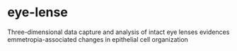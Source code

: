 # eye-lense
Three-dimensional data capture and analysis of intact eye lenses evidences emmetropia-associated changes in epithelial cell organization
